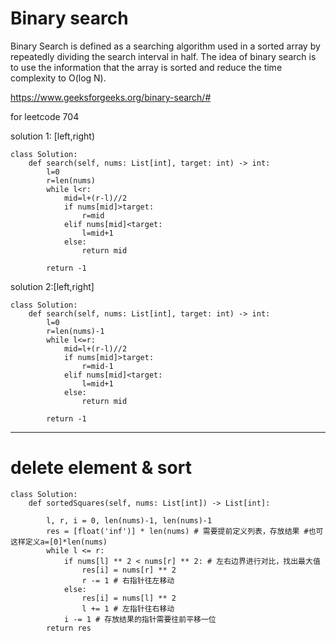 # Binary search

Binary Search is defined as a searching algorithm used in a sorted array by repeatedly dividing the search interval in half. The idea of binary search is to use the information that the array is sorted and reduce the time complexity to O(log N). 

https://www.geeksforgeeks.org/binary-search/#

for leetcode 704

solution 1: [left,right)
```
class Solution:
    def search(self, nums: List[int], target: int) -> int:
        l=0
        r=len(nums)
        while l<r:
            mid=l+(r-l)//2
            if nums[mid]>target:
                r=mid
            elif nums[mid]<target:
                l=mid+1
            else:
                return mid
          
        return -1
```

solution 2:[left,right]
```
class Solution:
    def search(self, nums: List[int], target: int) -> int:
        l=0
        r=len(nums)-1
        while l<=r:
            mid=l+(r-l)//2
            if nums[mid]>target:
                r=mid-1
            elif nums[mid]<target:
                l=mid+1
            else:
                return mid
          
        return -1
```

****
# delete element & sort

```
class Solution:
    def sortedSquares(self, nums: List[int]) -> List[int]:

        l, r, i = 0, len(nums)-1, len(nums)-1
        res = [float('inf')] * len(nums) # 需要提前定义列表，存放结果 #也可这样定义a=[0]*len(nums)
        while l <= r:
            if nums[l] ** 2 < nums[r] ** 2: # 左右边界进行对比，找出最大值
                res[i] = nums[r] ** 2
                r -= 1 # 右指针往左移动
            else:
                res[i] = nums[l] ** 2
                l += 1 # 左指针往右移动
            i -= 1 # 存放结果的指针需要往前平移一位
        return res
```
